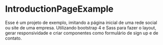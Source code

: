 # IntroductionPageExample
Esse é um projeto de exemplo, imitando a página inicial de uma rede social ou site de uma empresa. Utilizando bootstrap 4 e Sass para fazer o layout, gerar responsividade e criar componentes como formulário de sign up e de contato. 

